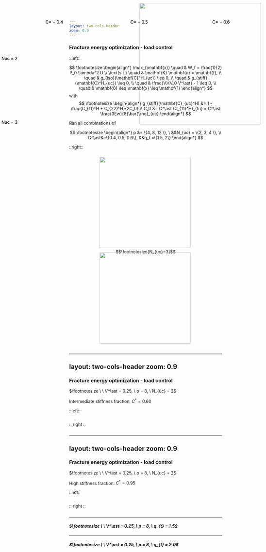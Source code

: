 ```yaml
---
layout: two-cols-header
zoom: 0.9
---
```


### Fracture energy optimization - load control

::left::

$$
\footnotesize
\begin{align*}
\max_{\mathbf{x}} \quad & W_f = \frac{1}{2} P_0 \lambda^2 U  \\
\text{s.t.}       \quad & \mathbf{K} \mathbf{u} = \mathbf{f}, \\
                  \quad & g_{iso}(\mathbf{C}^H_{uc}) \leq 0, \\
                  \quad & g_{stiff}(\mathbf{C}^H_{uc}) \leq 0, \\
                  \quad & \frac{V}{V_0 V^\ast} - 1 \leq 0, \\
                  \quad & \mathbf{0} \leq \mathbf{x} \leq \mathbf{1}
\end{align*}
$$
with
$$
\footnotesize
\begin{align*}
g_{stiff}(\mathbf{C}_{uc}^H) &= 1 - \frac{C_{11}^H + C_{22}^H}{2C_0} \\ 
C_0 &= C^\ast (C_{11}^H)_{tri}  =  C^\ast \frac{3Ew}{8}\bar{\rho}_{uc}
\end{align*}
$$

<!-- 
$$
\footnotesize
\begin{align*}
t_e(x_e) &= t_{\min} + x_e^{q_t}(t_{\max} - t_{\min}) \\
\tilde{\sigma}_e &= x_e^{q_\sigma} \sigma_e %\\ 
% q_\sigma^{(i+1)} &= q_{\sigma}^{(i)} + q_\sigma^+ \text{ every 50th iteration}
\end{align*}
$$ -->

Ran all combinations of

$$
\footnotesize
\begin{align*}
 p &= \{4, 8, 12 \}, \ &&N_{uc} = \{2, 3, 4 \}, \\
 C^\ast&=\{0.4, 0.5, 0.6\}, &&q_t =\{1.5, 2\}
\end{align*}
$$

::right::

<img src="/media/parameter_study/q_sig.png" 
     style="position:relative; top:10px; left:100px; width:300px"/>

$$\footnotesize{N_{uc}=3}$$

<img src="/media/unit_cell_3x3.png" 
     style="position:relative; top:-20px; left:100px; width:300px"/>


---
layout: two-cols-header
zoom: 0.9
---

### Fracture energy optimization - load control

$\footnotesize \ \ V^\ast = 0.25, \ p = 8, \ N_{uc} = 2$

Intermediate stiffness fraction: $C^\ast = 0.60$

::left::

<figure style="position:relative; top: 20px; left:0px; display: table" >
  <SlidevVideo muted autoreset="click" autoplay 
  style="position:relative; top:0px; left:0px; width:600px">
    <source src="/media/parameter_study/Cfrac_0.6/UnitCell_le_0.062_vfrac_0.25_cmp.mp4" type="video/mp4">
  </SlidevVideo> 
</figure> 


:: right :: 

<figure style="position:relative; top: 20px; left:0px; display: table" >
  <SlidevVideo muted autoreset="click" autoplay 
  style="position:relative; top:0px; left:0px; width:600px">
    <source src="/media/parameter_study/Cfrac_0.6/UnitCell_le_0.062_vfrac_0.25_cmp_stress.mp4" type="video/mp4">
  </SlidevVideo> 
</figure> 

<img src="/media/parameter_study/Cfrac_0.6/UnitCellGrid_designHistory_00099.jpeg" 
     style="position:fixed; top:10px; right:100px; width:400px"/>

---
layout: two-cols-header
zoom: 0.9
---

### Fracture energy optimization - load control

$\footnotesize \ \ V^\ast = 0.25, \ p = 8, \ N_{uc} = 2$

High stiffness fraction: $C^\ast = 0.95$

::left::

<figure style="position:relative; top: 20px; left:0px; display: table" >
  <SlidevVideo muted autoreset="click" autoplay 
  style="position:relative; top:0px; left:0px; width:600px">
    <source src="/media/parameter_study/Cfrac_0.95/UnitCell_le_0.062_vfrac_0.25_cmp.mp4" type="video/mp4">
  </SlidevVideo> 
</figure> 


:: right :: 

<figure style="position:relative; top: 20px; left:0px; display: table" >
  <SlidevVideo muted autoreset="click" autoplay 
  style="position:relative; top:0px; left:0px; width:600px">
    <source src="/media/parameter_study/Cfrac_0.95/UnitCell_le_0.062_vfrac_0.25_cmp_stress.mp4" type="video/mp4">
  </SlidevVideo> 
</figure> 

<img src="/media/parameter_study/Cfrac_0.95/UnitCellGrid_designHistory_00099.jpeg" 
     style="position:fixed; top:10px; right:100px; width:400px"/>


---

##### $\footnotesize \ \ V^\ast = 0.25, \  p = 8, \ q_{t} = 1.5$

<figure style="position:fixed; top:85px; left:40px; display: table" >
  <SlidevVideo muted v-click=1 autoreset="click" autoplay 
  style="position:relative; top:0px; left:0px; width:325px">
    <source src="/media/parameter_study/Cfrac_nuc/UnitCell_le_0.062_vfrac_0.25_p_8_Cfrac_0.40_nuc_2_qt_1.50_cmp.mp4" type="video/mp4">
  </SlidevVideo> 
</figure> 

<figure style="position:fixed; top:300px; left:40px; display: table" >
  <SlidevVideo muted v-click=1 autoreset="click" autoplay 
  style="position:relative; top:0px; left:0px; width:325px">
    <source src="/media/parameter_study/Cfrac_nuc/UnitCell_le_0.062_vfrac_0.25_p_8_Cfrac_0.40_nuc_3_qt_1.50_cmp.mp4" type="video/mp4">
  </SlidevVideo> 
</figure> 


<figure style="position:fixed; top:85px; left:315px; display: table" >
  <SlidevVideo muted v-click=2 autoreset="click" autoplay 
  style="position:relative; top:0px; left:0px; width:325px">
    <source src="/media/parameter_study/Cfrac_nuc/UnitCell_le_0.062_vfrac_0.25_p_8_Cfrac_0.50_nuc_2_qt_1.50_cmp.mp4" type="video/mp4">
  </SlidevVideo> 
</figure> 

<figure style="position:fixed; top:300px; left:315px; display: table" >
  <SlidevVideo muted v-click=2 autoreset="click" autoplay 
  style="position:relative; top:0px; left:0px; width:325px">
    <source src="/media/parameter_study/Cfrac_nuc/UnitCell_le_0.062_vfrac_0.25_p_8_Cfrac_0.50_nuc_3_qt_1.50_cmp.mp4" type="video/mp4">
  </SlidevVideo> 
</figure> 


<figure style="position:fixed; top:85px; left:585px; display: table" >
  <SlidevVideo muted v-click=3 autoreset="click" autoplay 
  style="position:relative; top:0px; left:0px; width:325px">
    <source src="/media/parameter_study/Cfrac_nuc/UnitCell_le_0.062_vfrac_0.25_p_8_Cfrac_0.60_nuc_2_qt_1.50_cmp.mp4" type="video/mp4">
  </SlidevVideo> 
</figure> 

<figure style="position:fixed; top:300px; left:585px; display: table" >
  <SlidevVideo muted v-click=3 autoreset="click" autoplay 
  style="position:relative; top:0px; left:0px; width:325px">
    <source src="/media/parameter_study/Cfrac_nuc/UnitCell_le_0.062_vfrac_0.25_p_8_Cfrac_0.60_nuc_3_qt_1.50_cmp.mp4" type="video/mp4">
  </SlidevVideo> 
</figure> 



<p style="position:fixed; top:50px; left:150px" font-size="16px">  C* = 0.4 </p>
<p style="position:fixed; top:50px; left:430px" font-size="16px">  C* = 0.5 </p>
<p style="position:fixed; top:50px; left:700px" font-size="16px">  C* = 0.6 </p>
<p style="position:fixed; top:170px; left:5px" font-size="16px" rotate="-90deg" >  Nuc = 2  </p>
<p style="position:fixed; top:380px; left:5px" font-size="16px" rotate="-90deg" >  Nuc = 3  </p>

---

##### $\footnotesize \ \ V^\ast = 0.25, \  p = 8, \ q_{t} = 2.0$

<figure style="position:fixed; top:85px; left:40px; display: table" >
  <SlidevVideo muted v-click=1 autoreset="click" autoplay 
  style="position:relative; top:0px; left:0px; width:325px">
    <source src="/media/parameter_study/Cfrac_nuc/UnitCell_le_0.062_vfrac_0.25_p_8_Cfrac_0.40_nuc_2_qt_2.00_cmp.mp4" type="video/mp4">
  </SlidevVideo> 
</figure> 

<figure style="position:fixed; top:300px; left:40px; display: table" >
  <SlidevVideo muted v-click=1 autoreset="click" autoplay 
  style="position:relative; top:0px; left:0px; width:325px">
    <source src="/media/parameter_study/Cfrac_nuc/UnitCell_le_0.062_vfrac_0.25_p_8_Cfrac_0.40_nuc_3_qt_2.00_cmp.mp4" type="video/mp4">
  </SlidevVideo> 
</figure> 


<figure style="position:fixed; top:85px; left:315px; display: table" >
  <SlidevVideo muted v-click=2 autoreset="click" autoplay 
  style="position:relative; top:0px; left:0px; width:325px">
    <source src="/media/parameter_study/Cfrac_nuc/UnitCell_le_0.062_vfrac_0.25_p_8_Cfrac_0.50_nuc_2_qt_2.00_cmp.mp4" type="video/mp4">
  </SlidevVideo> 
</figure> 

<figure style="position:fixed; top:300px; left:315px; display: table" >
  <SlidevVideo muted v-click=2 autoreset="click" autoplay 
  style="position:relative; top:0px; left:0px; width:325px">
    <source src="/media/parameter_study/Cfrac_nuc/UnitCell_le_0.062_vfrac_0.25_p_8_Cfrac_0.50_nuc_3_qt_2.00_cmp.mp4" type="video/mp4">
  </SlidevVideo> 
</figure> 


<figure style="position:fixed; top:85px; left:585px; display: table" >
  <SlidevVideo muted v-click=3 autoreset="click" autoplay 
  style="position:relative; top:0px; left:0px; width:325px">
    <source src="/media/parameter_study/Cfrac_nuc/UnitCell_le_0.062_vfrac_0.25_p_8_Cfrac_0.60_nuc_2_qt_2.00_cmp.mp4" type="video/mp4">
  </SlidevVideo> 
</figure> 

<figure style="position:fixed; top:300px; left:585px; display: table" >
  <SlidevVideo muted v-click=3 autoreset="click" autoplay 
  style="position:relative; top:0px; left:0px; width:325px">
    <source src="/media/parameter_study/Cfrac_nuc/UnitCell_le_0.062_vfrac_0.25_p_8_Cfrac_0.60_nuc_3_qt_2.00_cmp.mp4" type="video/mp4">
  </SlidevVideo> 
</figure> 



<p style="position:fixed; top:50px; left:150px" font-size="16px">  C* = 0.4 </p>
<p style="position:fixed; top:50px; left:430px" font-size="16px">  C* = 0.5 </p>
<p style="position:fixed; top:50px; left:700px" font-size="16px">  C* = 0.6 </p>
<p style="position:fixed; top:170px; left:5px" font-size="16px" rotate="-90deg" >  Nuc = 2  </p>
<p style="position:fixed; top:380px; left:5px" font-size="16px" rotate="-90deg" >  Nuc = 3  </p>




